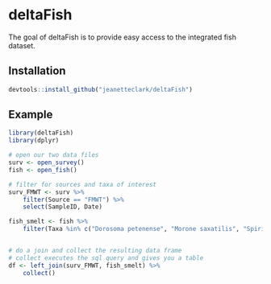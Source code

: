 
# deltaFish


The goal of deltaFish is to provide easy access to the integrated fish dataset.

## Installation

``` r
devtools::install_github("jeanetteclark/deltaFish")
```

## Example


``` r
library(deltaFish)
library(dplyr)

# open our two data files
surv <- open_survey()
fish <- open_fish()

# filter for sources and taxa of interest
surv_FMWT <- surv %>% 
    filter(Source == "FMWT") %>% 
    select(SampleID, Date)

fish_smelt <- fish %>% 
    filter(Taxa %in% c("Dorosoma petenense", "Morone saxatilis", "Spirinchus thaleichthys"))


# do a join and collect the resulting data frame
# collect executes the sql query and gives you a table
df <- left_join(surv_FMWT, fish_smelt) %>% 
    collect() 

```

